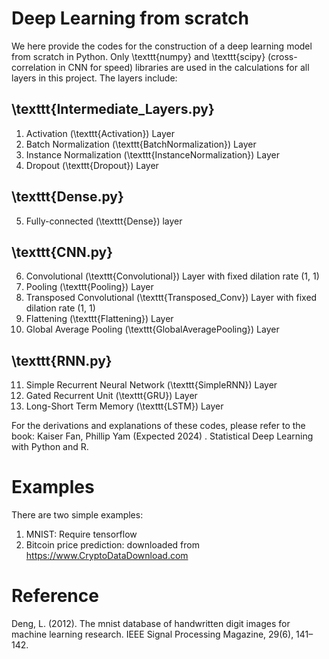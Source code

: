 # Deep Learning from scratch

We here provide the codes for the construction of a deep learning model from scratch in Python. Only \texttt{numpy} and \texttt{scipy} (cross-correlation in CNN for speed) libraries are used in the calculations for all layers in this project. The layers include:
## \texttt{Intermediate_Layers.py}
1. Activation (\texttt{Activation}) Layer
2. Batch Normalization (\texttt{BatchNormalization}) Layer
3. Instance Normalization (\texttt{InstanceNormalization}) Layer
4. Dropout (\texttt{Dropout}) Layer

## \texttt{Dense.py}
5. Fully-connected (\texttt{Dense}) layer

## \texttt{CNN.py}
6. Convolutional (\texttt{Convolutional}) Layer with fixed dilation rate (1, 1) 
7. Pooling (\texttt{Pooling}) Layer
8. Transposed Convolutional (\texttt{Transposed_Conv}) Layer with fixed dilation rate (1, 1)
9. Flattening (\texttt{Flattening}) Layer
10. Global Average Pooling (\texttt{GlobalAveragePooling}) Layer

## \texttt{RNN.py}
11. Simple Recurrent Neural Network (\texttt{SimpleRNN}) Layer
12. Gated Recurrent Unit (\texttt{GRU}) Layer
13. Long-Short Term Memory (\texttt{LSTM}) Layer

For the derivations and explanations of these codes, please refer to the book:
Kaiser Fan, Phillip Yam (Expected 2024) . Statistical Deep Learning with Python and R.

# Examples
There are two simple examples:
1. MNIST: Require tensorflow
2. Bitcoin price prediction: downloaded from https://www.CryptoDataDownload.com

# Reference
Deng, L. (2012). The mnist database of handwritten digit images for machine learning research. IEEE Signal Processing Magazine, 29(6), 141–142.